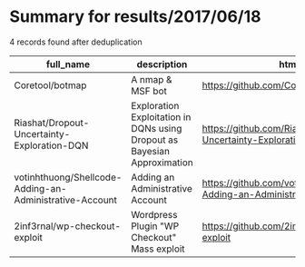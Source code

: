 
# Summary for results/2017/06/18
    
4 records found after deduplication

| full_name | description | html_url | matched_list | matched_count | pushed_at | size | stargazers_count | language | forks_count |
|---------------------------------------------------------|--------------------------------------------------------------------------|----------------------------------------------------------------------------|----------------|-----------------|---------------------------|--------|--------------------|------------|---------------|
| Coretool/botmap | A nmap & MSF bot | https://github.com/Coretool/botmap | ['exploit'] | 1 | 2017-06-18 19:58:15+00:00 | 44 | 8 | Python | 3 |
| Riashat/Dropout-Uncertainty-Exploration-DQN | Exploration Exploitation in DQNs using Dropout as Bayesian Approximation | https://github.com/Riashat/Dropout-Uncertainty-Exploration-DQN | ['exploit'] | 1 | 2017-06-18 20:27:46+00:00 | 4063 | 5 | Python | 1 |
| votinhthuong/Shellcode-Adding-an-Administrative-Account | Adding an Administrative Account | https://github.com/votinhthuong/Shellcode-Adding-an-Administrative-Account | ['shellcode'] | 1 | 2017-06-18 16:49:20+00:00 | 0 | 0 | C | 0 |
| 2inf3rnal/wp-checkout-exploit | Wordpress Plugin "WP Checkout" Mass exploit | https://github.com/2inf3rnal/wp-checkout-exploit | ['exploit'] | 1 | 2017-06-18 22:58:54+00:00 | 2 | 11 | Python | 11 |
